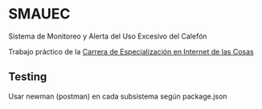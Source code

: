 # SMAUEC

Sistema de Monitoreo y Alerta del Uso Excesivo del Calefón

Trabajo práctico de la [ Carrera de Especialización en Internet de las Cosas](http://laboratorios.fi.uba.ar/lse/especializacion.html#Carrera_Especializacion_Internet_de_las_Cosas)

## Testing

Usar newman (postman) en cada subsistema según package.json
